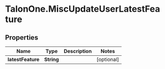 # TalonOne.MiscUpdateUserLatestFeature

## Properties
Name | Type | Description | Notes
------------ | ------------- | ------------- | -------------
**latestFeature** | **String** |  | [optional] 


